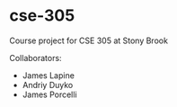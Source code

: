 cse-305
===============

Course project for CSE 305 at Stony Brook

Collaborators:
- James Lapine
- Andriy Duyko
- James Porcelli